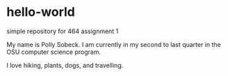 # hello-world
simple repository for 464 assignment 1

My name is Polly Sobeck. I am currently in my second to last quarter in the OSU computer science program.

I love hiking, plants, dogs, and travelling.
